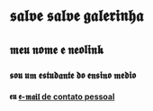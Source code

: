 # 𝖘𝖆𝖑𝖛𝖊 𝖘𝖆𝖑𝖛𝖊 𝖌𝖆𝖑𝖊𝖗𝖎𝖓𝖍𝖆
## 𝖒𝖊𝖚 𝖓𝖔𝖒𝖊 𝖊 𝖓𝖊𝖔𝖑𝖎𝖓𝖐
### 𝖘𝖔𝖚 𝖚𝖒 𝖊𝖘𝖙𝖚𝖉𝖆𝖓𝖙𝖊 𝖉𝖔 𝖊𝖓𝖘𝖎𝖓𝖔 𝖒𝖊𝖉𝖎𝖔
#### 𝖊𝖚 [𝖊-𝖒𝖆𝖎𝖑 de contato pessoal](𝖌𝖚𝖘𝖙𝖆𝖛𝖔.𝖇𝖑𝖆𝖙𝖙@𝖊𝖘𝖈𝖔𝖑𝖆.𝖕𝖗.𝖌𝖔𝖛.𝖇𝖗)
